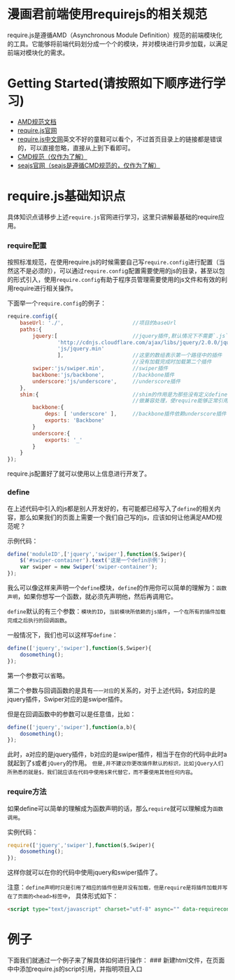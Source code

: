 # 漫画君前端使用requirejs的相关规范 #

require.js是遵循AMD（Asynchronous Module Definition）规范的前端模块化的工具。它能够将前端代码划分成一个个的模块，并对模块进行异步加载，以满足前端对模块化的需求。

# Getting Started(请按照如下顺序进行学习)
  * [AMD规范文档](https://github.com/amdjs/amdjs-api/wiki/AMD-(中文版))
  * [require.js官网](http://requirejs.org/)
  * [require.js中文网](http://www.requirejs.cn/)英文不好的童鞋可以看个，不过首页目录上的链接都是错误的，可以直接忽略，直接从上到下看即可。
  * [CMD规范（仅作为了解）](https://github.com/cmdjs/specification/blob/master/draft/module.md)
  * [seajs官网（seajs是遵循CMD规范的，仅作为了解）](http://seajs.org/)

# require.js基础知识点

具体知识点请移步上述`require.js`官网进行学习，这里只讲解最基础的require应用。

### require配置

按照标准规范，在使用require.js的时候需要自己写`require.config`进行配置（当然这不是必须的），可以通过`require.confi`g配置需要使用的js的目录，甚至以包的形式引入，使用`require.config`有助于程序员管理需要使用的js文件和有效的利用require进行相关操作。

下面举一个`require.config`的例子：

```js
require.config({
    baseUrl: './',                      //项目的baseUrl
    paths:{
        jquery:[                        //jquery插件,默认情况下不需要`.js`，写了可能会出错
                'http://cdnjs.cloudflare.com/ajax/libs/jquery/2.0.0/jquery.min',
                'js/jquery.min'
                ],                      //这里的数组表示第一个路径中的插件
                                        //没有加载完成时加载第二个插件
        swiper:'js/swiper.min',         //swiper插件
        backbone:'js/backbone',         //backbone插件
        underscore:'js/underscore',     //underscore插件
    },
    shim:{                              //shim的作用是为那些没有定义define的插件
                                        //做兼容处理，使require能够正常引用它
        backbone:{
            deps: [ 'underscore' ],     //backbone插件依赖underscore插件
            exports: 'Backbone'
        }
        underscore:{
            exports: '_'
        }
    }
});
```
require.js配置好了就可以使用以上信息进行开发了。

### define

在上述代码中引入的js都是别人开发好的，有可能都已经写入了`define`的相关内容，那么如果我们的页面上需要一个我们自己写的js，应该如何让他满足AMD规范呢？

示例代码：

```js
define('moduleID',['jquery','swiper'],function($,Swiper){
    $('#swiper-container').text('这是一个defin示例');
    var swiper = new Swiper('swiper-container');
});
```

我么可以像这样来声明一个`define`模块，`define`的作用你可以简单的理解为：`函数声明`，如果你想写一个函数，就必须先声明他，然后再调用它。

`define`默认的有三个参数：`模块的ID`，`当前模块所依赖的js插件`，`一个在所有的插件加载完成之后执行的回调函数`。

一般情况下，我们也可以这样写`define`：

```js
define(['jquery','swiper'],function($,Swiper){
    dosomething();
});
```

第一个参数可以省略。

第二个参数与回调函数的是具有`一一对应`的关系的，对于上述代码，$对应的是jquery插件，Swiper对应的是swiper插件。

但是在回调函数中的参数可以是任意值，比如：

```js
define(['jquery','swiper'],function(a,b){
    dosomething();
});
```

此时，a对应的是jquery插件，b对应的是swiper插件，相当于在你的代码中此时a就起到了`$`或者`jQuery`的作用。
`但是,并不建议你更改插件默认的标识，比如jQuery人们所熟悉的就是$，我们就应该在代码中使用$来代替它，而不要使用其他任何内容`。

### require方法

如果define可以简单的理解成为函数声明的话，那么`require`就可以理解成为`函数调用`。

实例代码：

```js
require(['jquery','swiper'],function($,Swiper){
	dosomething();
});
```

这样你就可以在你的代码中使用jquery和swiper插件了。

注意：`define声明时只是引用了相应的插件但是并没有加载，但是require是将插件加载并写在了页面的<head>标签中`，
具体形式如下：
```html
<script type="text/javascript" charset="utf-8" async="" data-requirecontext="_" data-requiremodule="jquery" src="http://cdnjs.cloudflare.com/ajax/libs/jquery/2.0.0/jquery.min.js"></script>
```

# 例子 

下面我们就通过一个例子来了解具体如何进行操作：
	### 新建html文件，在页面中<head></head>中添加require.js的script引用，并指明项目入口
		<script data-main="js/main" src="js/require.min.js"></scrtipt>
	2. 在js文件夹中新建a.js 和 b.js文件，其中的起码分别如下：
		a.js
		```js
		define(function(){
			var a = function(){
				test : function(){
					alert('我是a.js中的test函数');
				}
			}
			return a;
		})
		```
		b.js
		```js
		define(a,function(a){
			var b = function(){
				test : function(){
					alert('我是b.js中的test函数,我的后面会调用a.test函数');
					a.test();
				}
			}
			return b;
		})
		```
	3. 在js文件夹中新建main.js的文件
	4. 在main.js文件中添加require.config的配置,并调用b模块
		```js
		require.config({
			baseUrl: './',
			paths: {
				a: ['js/a.js'],
				b: ['js/b.js']
			}
		});
		require(['b'],function(b){
			b.test();
		});
		```
		执行结果为 ：
				'我是b.js中的test函数,我的后面会调用a.test函数'
				'我是a.js中的test函数'
		
# [乐推前端基于requirejs的工作模式](/letui_require.md)
		
		
	
